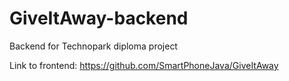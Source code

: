 # GiveItAway-backend
Backend for Technopark diploma project

Link to frontend: https://github.com/SmartPhoneJava/GiveItAway
